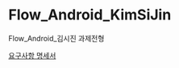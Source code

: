 # Flow_Android_KimSiJin
Flow_Android_김시진 과제전형

[요구사항 명세서](https://docs.google.com/spreadsheets/d/10CEycgPk8lRV_BUBQO9pbmsNwNtFLNEas7DeD5fEtB8/edit?usp=sharing)
